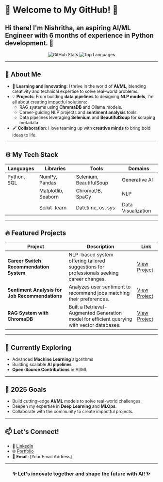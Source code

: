 # 🌟 Welcome to My GitHub! 🌟

Hi there! I'm **Nishritha**, an aspiring **AI/ML Engineer** with 6 months of experience in Python development. 🚀
---

<div align="center">
  <img src="https://github-readme-stats.vercel.app/api?username=Nishritha03&show_icons=true&theme=radical" alt="GitHub Stats" />
  <img src="https://github-readme-stats.vercel.app/api/top-langs/?username=Nishritha03&layout=compact&theme=radical" alt="Top Languages" />
</div>

---

## 🧠 About Me

- 🌱 **Learning and Innovating**: I thrive in the world of **AI/ML**, blending creativity and technical expertise to solve real-world problems.
- 💡 **Projects**: From building **data pipelines** to designing **NLP models**, I’m all about creating impactful solutions:
  - RAG systems using **ChromaDB** and Ollama models.
  - Career-guiding NLP projects and **sentiment analysis** tools.
  - Data pipelines leveraging **Selenium** and **BeautifulSoup** for scraping metadata.
- 🖌️ **Collaboration**: I love teaming up with **creative minds** to bring bold ideas to life.

---

## ⚙️ My Tech Stack

<div align="center">

| **Languages**    | **Libraries**        | **Tools**                 | **Domains**             |
|-------------------|----------------------|---------------------------|-------------------------|
| Python, SQL       | NumPy, Pandas        | Selenium, BeautifulSoup   | Generative AI           |
|                   | Matplotlib, Seaborn | ChromaDB, SpaCy           | NLP                     |
|                   | Scikit-learn         | Datetime, os, sys         | Data Visualization      |

</div>

---

## 🔥 Featured Projects

| **Project**                                        | **Description**                                                                                             | **Link**         |
|----------------------------------------------------|-------------------------------------------------------------------------------------------------------------|------------------|
| **Career Switch Recommendation System**           | NLP-based system offering tailored suggestions for professionals seeking career changes.                    | [View Project](#)|
| **Sentiment Analysis for Job Recommendations**    | Analyzes user sentiment to recommend jobs matching their preferences.                                       | [View Project](#)|
| **RAG System with ChromaDB**                      | Built a Retrieval-Augmented Generation model for efficient querying with vector databases.                  | [View Project](#)|

---

## 🌱 Currently Exploring

- Advanced **Machine Learning** algorithms  
- Building scalable **AI pipelines**  
- **Open-Source Contributions** in AI/ML  

---

## 🎯 2025 Goals

- Build cutting-edge **AI/ML** models to solve real-world challenges.  
- Deepen my expertise in **Deep Learning** and **MLOps**.  
- Collaborate with the community to create impactful projects.  

---

## 📫 Let's Connect!

- 💼 [LinkedIn](#)
- 🌐 [Portfolio](#)
- 📧 **Email**: [Your Email Address]

---

<div align="center">
  <h3>✨ Let's innovate together and shape the future with AI! ✨</h3>
</div>
